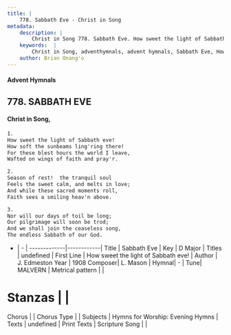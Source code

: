 ```yaml
---
title: |
    778. Sabbath Eve - Christ in Song
metadata:
    description: |
        Christ in Song 778. Sabbath Eve. How sweet the light of Sabbath eve! How soft the sunbeams ling'ring there! For these blest hours the world I leave, Wafted on wings of faith and pray'r.
    keywords:  |
        Christ in Song, adventhymnals, advent hymnals, Sabbath Eve, How sweet the light of Sabbath eve!. 
    author: Brian Onang'o
---
```


#### Advent Hymnals
## 778. SABBATH EVE
####  Christ in Song,

```txt
1.
How sweet the light of Sabbath eve!
How soft the sunbeams ling'ring there!
For these blest hours the world I leave,
Wafted on wings of faith and pray'r.

2.
Season of rest!  the tranquil soul
Feels the sweet calm, and melts in love;
And while these sacred moments roll,
Faith sees a smiling heav'n above.

3.
Nor will our days of toil be long;
Our pilgrimage will soon be trod;
And we shall join the ceaseless song,
The endless Sabbath of our God.


```

- |   -  |
-------------|------------|
Title | Sabbath Eve |
Key | D Major |
Titles | undefined |
First Line | How sweet the light of Sabbath eve! |
Author | J. Edmeston
Year | 1908
Composer| L. Mason |
Hymnal|  - |
Tune| MALVERN |
Metrical pattern | |
# Stanzas |  |
Chorus |  |
Chorus Type |  |
Subjects | Hymns for Worship: Evening Hymns |
Texts | undefined |
Print Texts | 
Scripture Song |  |
    
